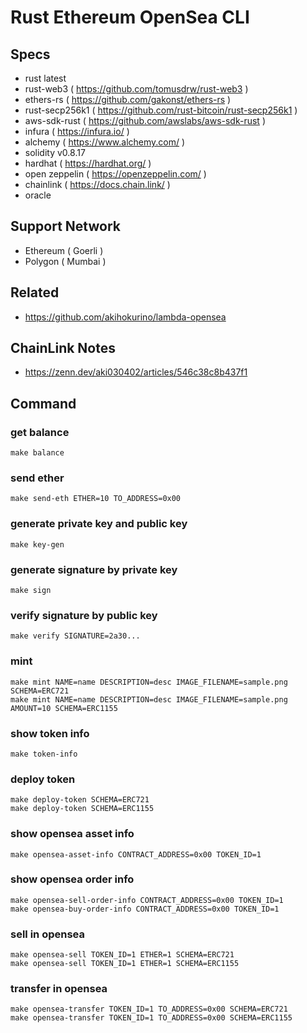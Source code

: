 # Rust Ethereum OpenSea CLI

## Specs

- rust latest
- rust-web3 ( https://github.com/tomusdrw/rust-web3 )
- ethers-rs ( https://github.com/gakonst/ethers-rs )
- rust-secp256k1 ( https://github.com/rust-bitcoin/rust-secp256k1 )
- aws-sdk-rust ( https://github.com/awslabs/aws-sdk-rust )
- infura ( https://infura.io/ )
- alchemy ( https://www.alchemy.com/ )
- solidity v0.8.17
- hardhat ( https://hardhat.org/ )
- open zeppelin ( https://openzeppelin.com/ )
- chainlink ( https://docs.chain.link/ )
- oracle

## Support Network
- Ethereum ( Goerli )
- Polygon ( Mumbai )

## Related

- https://github.com/akihokurino/lambda-opensea

## ChainLink Notes

- https://zenn.dev/aki030402/articles/546c38c8b437f1

## Command

### get balance

```
make balance
```

### send ether

```
make send-eth ETHER=10 TO_ADDRESS=0x00
```

### generate private key and public key

```
make key-gen
```

### generate signature by private key

```
make sign
```

### verify signature by public key

```
make verify SIGNATURE=2a30...
```

### mint

```
make mint NAME=name DESCRIPTION=desc IMAGE_FILENAME=sample.png SCHEMA=ERC721
make mint NAME=name DESCRIPTION=desc IMAGE_FILENAME=sample.png AMOUNT=10 SCHEMA=ERC1155
```

### show token info

```
make token-info
```

### deploy token

```
make deploy-token SCHEMA=ERC721
make deploy-token SCHEMA=ERC1155
```

### show opensea asset info

```
make opensea-asset-info CONTRACT_ADDRESS=0x00 TOKEN_ID=1
```

### show opensea order info

```
make opensea-sell-order-info CONTRACT_ADDRESS=0x00 TOKEN_ID=1
make opensea-buy-order-info CONTRACT_ADDRESS=0x00 TOKEN_ID=1
```

### sell in opensea

```
make opensea-sell TOKEN_ID=1 ETHER=1 SCHEMA=ERC721
make opensea-sell TOKEN_ID=1 ETHER=1 SCHEMA=ERC1155
```

### transfer in opensea

```
make opensea-transfer TOKEN_ID=1 TO_ADDRESS=0x00 SCHEMA=ERC721
make opensea-transfer TOKEN_ID=1 TO_ADDRESS=0x00 SCHEMA=ERC1155
```

